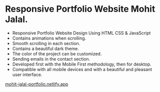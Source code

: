 # Responsive Portfolio Website Mohit Jalal.

- Responsive Portfolio Website Design Using HTML CSS & JavaScript
- Contains animations when scrolling.
- Smooth scrolling in each section.
- Contains a beautiful dark theme.
- The color of the project can be customized.
- Sending emails in the contact section.
- Developed first with the Mobile First methodology, then for desktop.
- Compatible with all mobile devices and with a beautiful and pleasant user interface.

[mohit-jalal-portfolio.netlify.app](https://mohit-jalal-portfolio.netlify.app/)
